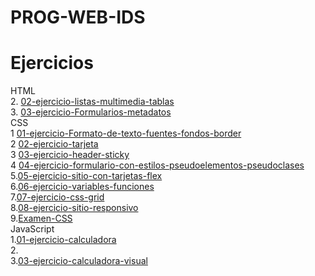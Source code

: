# PROG-WEB-IDS

# Ejercicios
HTML
<br>
2. [02-ejercicio-listas-multimedia-tablas](/02-ejercicio-listas-multimedia-tablas/index.HTML)
<br>
3. [03-ejercicio-Formularios-metadatos](/03-ejercicio-Formularios-metadatos/index.HTML)
<br>
CSS
<br>
1 [01-ejercicio-Formato-de-texto-fuentes-fondos-border](/01-ejercicio-Formato-de-texto-fuentes-fondos-border/index.HTML)
<br>
2 [02-ejercicio-tarjeta](/02-ejercicio-tarjeta/index.HTML)
<br>
3 [03-ejercicio-header-sticky](/03-ejercicio-header-sticky/index.HTML)
<br>
4 [04-ejercicio-formulario-con-estilos-pseudoelementos-pseudoclases](/04-ejercicio-formulario-con-estilos-pseudoelementos-pseudoclases/index.HTML)
<br>
5.[05-ejercicio-sitio-con-tarjetas-flex](/05-ejercicio-sitio-con-tarjetas-flex/index.HTML)
<br>
6.[06-ejercicio-variables-funciones](/06-ejercicio-variables-funciones/index.HTML)
<br>
7.[07-ejercicio-css-grid](/07-ejercicio-css-grid/index.HTML)
<br>
8.[08-ejercicio-sitio-responsivo](/08-ejercicio-sitio-responsivo/index.HTML)
<br>
9.[Examen-CSS](/examen-CSS/index.HTML)
<br>
JavaScript
<br>
1.[01-ejercicio-calculadora](/01-ejercicio-calculadora/index.HTML)
<br>
2.
<br>
3.[03-ejercicio-calculadora-visual](/03-ejercicio-calculadora-visual/index.html)

